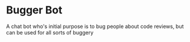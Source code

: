 # Bugger Bot
A chat bot who's initial purpose is to bug people about code reviews, but can be used for all sorts of buggery
